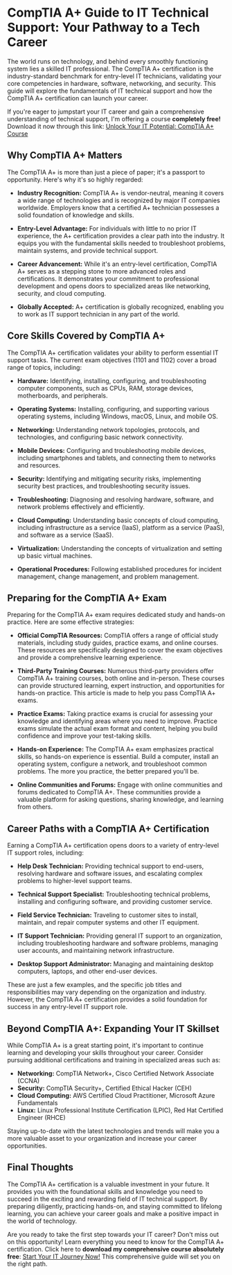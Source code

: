 # CompTIA A+ Guide to IT Technical Support: Your Pathway to a Tech Career

The world runs on technology, and behind every smoothly functioning system lies a skilled IT professional. The CompTIA A+ certification is the industry-standard benchmark for entry-level IT technicians, validating your core competencies in hardware, software, networking, and security. This guide will explore the fundamentals of IT technical support and how the CompTIA A+ certification can launch your career.

If you're eager to jumpstart your IT career and gain a comprehensive understanding of technical support, I'm offering a course **completely free!** Download it now through this link: [Unlock Your IT Potential: CompTIA A+ Course](https://udemywork.com/comptia-a-guide-to-it-technical-support)

## Why CompTIA A+ Matters

The CompTIA A+ is more than just a piece of paper; it's a passport to opportunity. Here's why it's so highly regarded:

*   **Industry Recognition:** CompTIA A+ is vendor-neutral, meaning it covers a wide range of technologies and is recognized by major IT companies worldwide. Employers know that a certified A+ technician possesses a solid foundation of knowledge and skills.

*   **Entry-Level Advantage:** For individuals with little to no prior IT experience, the A+ certification provides a clear path into the industry. It equips you with the fundamental skills needed to troubleshoot problems, maintain systems, and provide technical support.

*   **Career Advancement:** While it's an entry-level certification, CompTIA A+ serves as a stepping stone to more advanced roles and certifications. It demonstrates your commitment to professional development and opens doors to specialized areas like networking, security, and cloud computing.

*   **Globally Accepted:** A+ certification is globally recognized, enabling you to work as IT support technician in any part of the world.

## Core Skills Covered by CompTIA A+

The CompTIA A+ certification validates your ability to perform essential IT support tasks. The current exam objectives (1101 and 1102) cover a broad range of topics, including:

*   **Hardware:** Identifying, installing, configuring, and troubleshooting computer components, such as CPUs, RAM, storage devices, motherboards, and peripherals.

*   **Operating Systems:** Installing, configuring, and supporting various operating systems, including Windows, macOS, Linux, and mobile OS.

*   **Networking:** Understanding network topologies, protocols, and technologies, and configuring basic network connectivity.

*   **Mobile Devices:** Configuring and troubleshooting mobile devices, including smartphones and tablets, and connecting them to networks and resources.

*   **Security:** Identifying and mitigating security risks, implementing security best practices, and troubleshooting security issues.

*   **Troubleshooting:** Diagnosing and resolving hardware, software, and network problems effectively and efficiently.

*   **Cloud Computing:** Understanding basic concepts of cloud computing, including infrastructure as a service (IaaS), platform as a service (PaaS), and software as a service (SaaS).

*   **Virtualization:** Understanding the concepts of virtualization and setting up basic virtual machines.

*   **Operational Procedures:** Following established procedures for incident management, change management, and problem management.

## Preparing for the CompTIA A+ Exam

Preparing for the CompTIA A+ exam requires dedicated study and hands-on practice. Here are some effective strategies:

*   **Official CompTIA Resources:** CompTIA offers a range of official study materials, including study guides, practice exams, and online courses. These resources are specifically designed to cover the exam objectives and provide a comprehensive learning experience.

*   **Third-Party Training Courses:** Numerous third-party providers offer CompTIA A+ training courses, both online and in-person. These courses can provide structured learning, expert instruction, and opportunities for hands-on practice. This article is made to help you pass CompTIA A+ exams.

*   **Practice Exams:** Taking practice exams is crucial for assessing your knowledge and identifying areas where you need to improve. Practice exams simulate the actual exam format and content, helping you build confidence and improve your test-taking skills.

*   **Hands-on Experience:** The CompTIA A+ exam emphasizes practical skills, so hands-on experience is essential. Build a computer, install an operating system, configure a network, and troubleshoot common problems. The more you practice, the better prepared you'll be.

*   **Online Communities and Forums:** Engage with online communities and forums dedicated to CompTIA A+. These communities provide a valuable platform for asking questions, sharing knowledge, and learning from others.

## Career Paths with a CompTIA A+ Certification

Earning a CompTIA A+ certification opens doors to a variety of entry-level IT support roles, including:

*   **Help Desk Technician:** Providing technical support to end-users, resolving hardware and software issues, and escalating complex problems to higher-level support teams.

*   **Technical Support Specialist:** Troubleshooting technical problems, installing and configuring software, and providing customer service.

*   **Field Service Technician:** Traveling to customer sites to install, maintain, and repair computer systems and other IT equipment.

*   **IT Support Technician:** Providing general IT support to an organization, including troubleshooting hardware and software problems, managing user accounts, and maintaining network infrastructure.

*   **Desktop Support Administrator:** Managing and maintaining desktop computers, laptops, and other end-user devices.

These are just a few examples, and the specific job titles and responsibilities may vary depending on the organization and industry. However, the CompTIA A+ certification provides a solid foundation for success in any entry-level IT support role.

## Beyond CompTIA A+: Expanding Your IT Skillset

While CompTIA A+ is a great starting point, it's important to continue learning and developing your skills throughout your career. Consider pursuing additional certifications and training in specialized areas such as:

*   **Networking:** CompTIA Network+, Cisco Certified Network Associate (CCNA)
*   **Security:** CompTIA Security+, Certified Ethical Hacker (CEH)
*   **Cloud Computing:** AWS Certified Cloud Practitioner, Microsoft Azure Fundamentals
*   **Linux:** Linux Professional Institute Certification (LPIC), Red Hat Certified Engineer (RHCE)

Staying up-to-date with the latest technologies and trends will make you a more valuable asset to your organization and increase your career opportunities.

## Final Thoughts

The CompTIA A+ certification is a valuable investment in your future. It provides you with the foundational skills and knowledge you need to succeed in the exciting and rewarding field of IT technical support. By preparing diligently, practicing hands-on, and staying committed to lifelong learning, you can achieve your career goals and make a positive impact in the world of technology.

Are you ready to take the first step towards your IT career? Don't miss out on this opportunity! Learn everything you need to know for the CompTIA A+ certification. Click here to **download my comprehensive course absolutely free**: [Start Your IT Journey Now!](https://udemywork.com/comptia-a-guide-to-it-technical-support) This comprehensive guide will set you on the right path.
